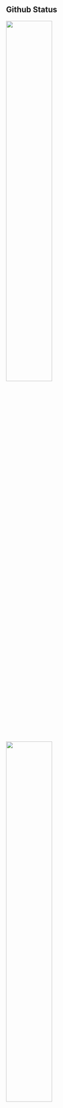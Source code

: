 ## Github Status



<span><img src="https://github-readme-stats.vercel.app/api?username=Ahnseungc&show_icons=true&theme=dark#gh-dark-mode-only)](https://github.com/anuraghazra/github-readme-stats#gh-dark-mode-only" width="50%"/></span>
<span><img src="https://github-readme-stats.vercel.app/api/top-langs/?username=Ahnseungc&hide_border=true&layout=compact&theme=dark" width="50%" /></span>









## Stack
<p align="center"> 
<img src="https://img.shields.io/badge/javascript-F7DF1E?style=for-the-badge&logo=javascript&logoColor=white">
<img src="https://img.shields.io/badge/typescript-3178C6?style=for-the-badge&logo=typescript&logoColor=white">
<img src="https://img.shields.io/badge/python-3776AB?style=for-the-badge&logo=python&logoColor=white">
<img src="https://img.shields.io/badge/java-3776AB?style=for-the-badge&logo=java&logoColor=white">
<img src="https://img.shields.io/badge/kotlin-7F52FF?style=for-the-badge&logo=kotlin&logoColor=white">
  <br/>
<img src="https://img.shields.io/badge/SASS-1572B6?style=for-the-badge&logo=SASS&logoColor=white">
<img src="https://img.shields.io/badge/CSSModule-1572B6?style=for-the-badge&logo=CSSModule&logoColor=white">
<img src="https://img.shields.io/badge/StyledComponents-1572B6?style=for-the-badge&logo=styledComponents&logoColor=white">
<img src="https://img.shields.io/badge/Tailwindcss-1572B6?style=for-the-badge&logo=Tailwindcss&logoColor=white">
  <br/>
<img src="https://img.shields.io/badge/NEXTJS-000000?style=for-the-badge&logo=Next.js&logoColor=white">
<img src="https://img.shields.io/badge/React-61DAFB?style=for-the-badge&logo=React&logoColor=white">
<img src="https://img.shields.io/badge/VueJS-4FC08D?style=for-the-badge&logo=Vue.js&logoColor=white">
    </p><br/><br/>
  <h3 align="center">🌈 Follow Me 🌈</h3>
<p align="center">
  <a href="https://velog.io/@omnipo"><img src="https://img.shields.io/badge/Tech%20Blog-11B48A?style=flat-square&logo=Vimeo&logoColor=white&link=https://velog.io/@hyeinisfree"/></a>&nbsp
  <a href=""><img src="https://img.shields.io/badge/Instagram-E4405F?style=flat-square&logo=Instagram&logoColor=white&link=https://www.instagram.com/hye_inisfree/"/></a>&nbsp
  <a href=""><img src="https://img.shields.io/badge/Gmail-d14836?style=flat-square&logo=Gmail&logoColor=white&link=kimhyein7110@gmail.com"/></a>
</p>
<br/>    
<br/>



